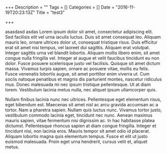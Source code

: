 +++
Description = ""
Tags = []
Categories = []
Date = "2016-11-19T20:23:13Z"
Title = "test3"

+++

asasdasd   asdas
Lorem ipsum dolor sit amet, consectetur adipiscing elit. Sed facilisis elit vel urna iaculis luctus. Duis sit amet consequat leo. Aliquam mauris leo, ornare ultrices dolor ut, consequat tristique risus. Duis efficitur erat sit amet nisi tempus, vel laoreet dui sagittis. Aliquam erat volutpat. Integer sagittis urna vel blandit lobortis. Aliquam mollis libero enim, sit amet congue nulla fringilla vel. Integer at augue et velit faucibus tincidunt eu non dolor. Fusce posuere scelerisque justo vel facilisis. Quisque sit amet dictum massa. Vivamus turpis sapien, ornare ac posuere vitae, mollis eu felis. Fusce venenatis lobortis augue, sit amet porttitor enim viverra ut. Cum sociis natoque penatibus et magnis dis parturient montes, nascetur ridiculus mus. Donec malesuada mi nec ipsum tristique pellentesque. Ut at diam lorem. Vestibulum lacinia metus nulla, nec aliquet ipsum ullamcorper quis.

Nullam finibus lacinia nunc nec ultrices. Pellentesque eget elementum risus, eget bibendum est. Maecenas sit amet nisl ac arcu gravida accumsan ac a tortor. Nam a pharetra sapien. Nullam quis luctus nunc. Vivamus tortor justo, vestibulum commodo lacinia eget, tincidunt nec nunc. Aenean maximus mauris sapien, vitae fermentum nisi dignissim ac. In hac habitasse platea dictumst. Pellentesque rhoncus sapien at diam congue fringilla. Integer et tincidunt nisi, non lacinia eros. Mauris tempor sit amet odio id placerat. Aliquam lobortis magna quis elementum tempus. Fusce et elit ut justo euismod malesuada. Proin eget urna hendrerit, cursus velit et, aliquet metus.

